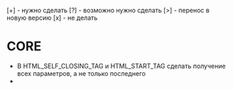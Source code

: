 [+] - нужно сделать
[?] - возможно нужно сделать
[>] - перенос в новую версию
[x] - не делать

# CORE
* В HTML_SELF_CLOSING_TAG и HTML_START_TAG сделать получение всех параметров, а не только последнего
* 
